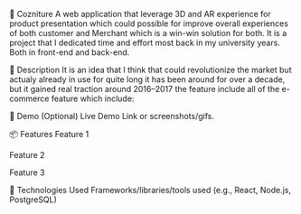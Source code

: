 📌 Cozniture
A web application that leverage 3D and AR experience for product presentation which could possible for improve overall experiences of both customer and Merchant which is a win-win solution for both. It is a project that I dedicated time and effort most back in my university years. Both in front-end and back-end.

📝 Description
It is an idea that I think that could revolutionize the market but actualy already in use for quite long it has been around for over a decade, but it gained real traction around 2016–2017 the feature include all of the e-commerce feature which include:

🚀 Demo (Optional)
Live Demo Link or screenshots/gifs.

📦 Features
Feature 1

Feature 2

Feature 3

🧱 Technologies Used
Frameworks/libraries/tools used (e.g., React, Node.js, PostgreSQL)
